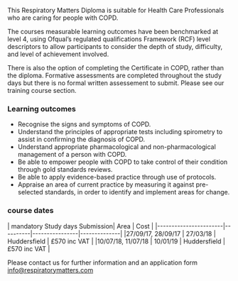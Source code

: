 This Respiratory Matters Diploma is suitable for Health Care Professionals who are caring for people with COPD.

The courses measurable learning outcomes have been benchmarked at level 4, using Ofqual’s regulated qualifications Framework (RCF) level descriptors to allow participants to consider the depth of study, difficulty, and level of achievement involved. 

There is also the option of completing the Certificate in COPD, rather than the diploma. Formative assessments are completed throughout the study days but there is no formal written assessement to submit. Please see our training course section.

### Learning outcomes

* Recognise the signs and symptoms of COPD.
* Understand the principles of appropriate tests including spirometry to assist in confirming the diagnosis of COPD.
* Understand appropriate pharmacological and non-pharmacological management of a person with COPD.
* Be able to empower people with COPD to take control of their condition through gold standards reviews.
* Be able to apply evidence-based practice through use of protocols.
* Appraise an area of current practice by measuring it against pre-selected standards, in order to identify and implement   areas for change.

### course dates

| mandatory Study days   Submission| Area           | Cost         |
|-----------------------|----------|----------------|--------------| 
|27/09/17, 28/09/17     | 27/03/18 | Huddersfield   | £570 inc VAT | 
|10/07/18, 11/07/18     | 10/01/19 | Huddersfield   | £570 inc VAT | 

Please contact us for further information and an application form info@respiratorymatters.com
